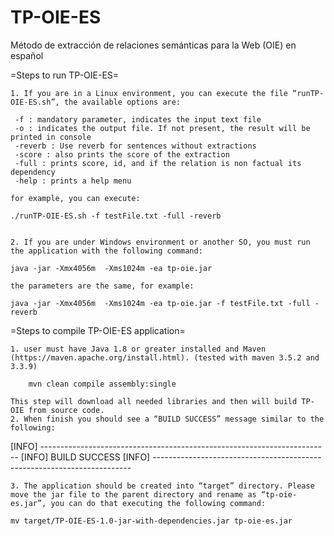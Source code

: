# TP-OIE-ES
Método de extracción de relaciones semánticas para la Web (OIE) en español

=Steps to run TP-OIE-ES=

    1. If you are in a Linux environment, you can execute the file “runTP-OIE-ES.sh”, the available options are:

	 -f : mandatory parameter, indicates the input text file
	 -o : indicates the output file. If not present, the result will be printed in console
	 -reverb : Use reverb for sentences without extractions 
	 -score : also prints the score of the extraction
	 -full : prints score, id, and if the relation is non factual its dependency
	 -help : prints a help menu

	for example, you can execute:

	./runTP-OIE-ES.sh -f testFile.txt -full -reverb


    2. If you are under Windows environment or another SO, you must run the application with the following command:

	java -jar -Xmx4056m  -Xms1024m -ea tp-oie.jar 

	the parameters are the same, for example:

	java -jar -Xmx4056m  -Xms1024m -ea tp-oie.jar -f testFile.txt -full -reverb

=Steps to compile TP-OIE-ES application=

    1. user must have Java 1.8 or greater installed and Maven (https://maven.apache.org/install.html). (tested with maven 3.5.2 and 3.3.9)
    
 		mvn clean compile assembly:single

	This step will download all needed libraries and then will build TP-OIE from source code.
    2. When finish you should see a “BUILD SUCCESS” message similar to the following:
[INFO] ------------------------------------------------------------------------
[INFO] BUILD SUCCESS
[INFO] ------------------------------------------------------------------------

    3. The application should be created into “target” directory. Please move the jar file to the parent directory and rename as “tp-oie-es.jar”, you can do that executing the following command:

	mv target/TP-OIE-ES-1.0-jar-with-dependencies.jar tp-oie-es.jar